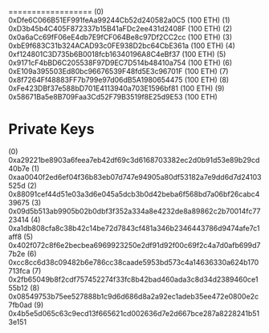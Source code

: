==================
(0) 0xDfe6C066B51EF991feAa99244Cb52d240582a0C5 (100 ETH)
(1) 0xD3b45b4C405F872337b15B41aFDc2ee431d2408F (100 ETH)
(2) 0x0a6aCc69fF06eE4db7E9fCF064Be8c97Df2CC2cc (100 ETH)
(3) 0xbE9f683C31b324ACAD93c0FE938D2bc64CbE361a (100 ETH)
(4) 0xf124801C3D735b6B0018fcb16340196A8C4eBf37 (100 ETH)
(5) 0x9171cF4bBD6C205538F97D9EC7D514b48410a754 (100 ETH)
(6) 0xE109a395503Ed80bc96676539F48fd5E3c96701F (100 ETH)
(7) 0x8f7264Ff48883FF7b799e97d06dB5A1980654475 (100 ETH)
(8) 0xFe423DBf37e588bD701E4113940a703E1596bf81 (100 ETH)
(9) 0x58671Ba5e8B709Faa3Cd52F79B3519f8E25d9E53 (100 ETH)

Private Keys
==================
(0) 0xa29221be8903a6feea7eb42df69c3d6168703382ec2d0b91d53e89b29cd40b7e
(1) 0xaa0040f2ed6ef04f36b83eb07d747e94905a80df53182a7e9dd6d7d24103525d
(2) 0x88091cef44d51e03a3d6e045a5dcb3b0d42beba6f568bd7a06bf26cabc439675
(3) 0x09d5b513ab9905b02b0dbf3f352a334a8e4232de8a89862c2b70014fc7723414
(4) 0xa1db808cfa8c38b42c14be72d7843cf481a346b2346443786d9474afe7c1aff8
(5) 0x402f072c8f6e2becbea6969923250e2df91d92f00c69f2c4a7d0afb699d77b2e
(6) 0xcc8cc6d38c09482b6e786cc38caade5953bd573c4a14636330a624b170713fca
(7) 0x2fb65049b8f2cdf757452274f33fc8b42bad460ada3c8d34d2389460ce155b12
(8) 0x08549753b75ee527888b1c9d6d686d8a2a92ec1adeb35ee472e0800e2c7fb0ad
(9) 0x4b5e5d065c63c9ecd13f665621cd002636d7e2d667bce287a8228241b513e151

